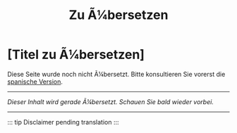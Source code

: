 ﻿---
title: [Zu Ã¼bersetzen]
---

<!-- TODO: translation missing - German version -->

# [Titel zu Ã¼bersetzen]

Diese Seite wurde noch nicht Ã¼bersetzt. Bitte konsultieren Sie vorerst die [spanische Version](/es/mitos-generales-3).

---

*Dieser Inhalt wird gerade Ã¼bersetzt. Schauen Sie bald wieder vorbei.*

---

::: tip
Disclaimer pending translation
:::

